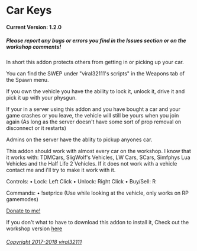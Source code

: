 Car Keys
==========
#### Current Version: 1.2.0

##### Please report any bugs or errors you find in the Issues section or on the workshop comments!

In short this addon protects others from getting in or picking up your car.

You can find the SWEP under "viral32111's scripts" in the Weapons tab of the Spawn menu.

If you own the vehicle you have the ability to lock it, unlock it, drive it and pick it up with your physgun.

If your in a server using this addon and you have bought a car and your game crashes or you leave, the vehicle will still be yours when you join again (As long as the server doesn't have some sort of prop removal on disconnect or it restarts)

Admins on the server have the ablity to pickup anyones car.

This addon should work with almost every car on the workshop. I know that it works with: TDMCars, SligWolf's Vehicles, LW Cars, SCars, Simfphys Lua Vehicles and the Half Life 2 Vehicles. If it does not work with a vehicle contact me and i'll try to make it work with it.

Controls:
• Lock: Left Click
• Unlock: Right Click
• Buy/Sell: R

Commands:
• !setprice <amount> (Use while looking at the vehicle, only works on RP gamemodes)

[Donate to me!](https://www.paypal.com/cgi-bin/webscr?cmd=_s-xclick&hosted_button_id=9UV858ZJN7QWW)

If you don't what to have to download this addon to install it, Check out the workshop version [here](https://steamcommunity.com/sharedfiles/filedetails/?id=864523561)

###### [Copyright 2017-2018 viral32111](https://github.com/viral32111/car-keys/blob/master/LICENCE.txt)

